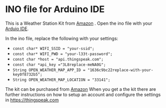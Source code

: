 # INO file for Arduino IDE


This is a Weather Station Kit from [Amazon](https://www.amazon.com/gp/product/B07GPBBY7F) . Open the ino file with your [Arduio IDE](https://docs.arduino.cc/software/ide-v2/tutorials/getting-started/ide-v2-downloading-and-installing).

In the ino file, replace the following with your settings:
* `const char* WIFI_SSID = "your-ssid";`
* `const char* WIFI_PWD = "your-l33t-password";`
* `const char *host = "api.thingspeak.com";`
* `const char *api_key ="3L8replace-meNA0G";`
* `String OPEN_WEATHER_MAP_APP_ID = "1636c9bc22replace-with-your-key0f8732b5";`
* `String OPEN_WEATHER_MAP_LOCATION = "33141";`

The kit can be purchased from [Amazon](https://www.amazon.com/gp/product/B07GPBBY7F) When you get a the kit there are further instructions on how to setup an account and configure the settings in https://thingspeak.com


